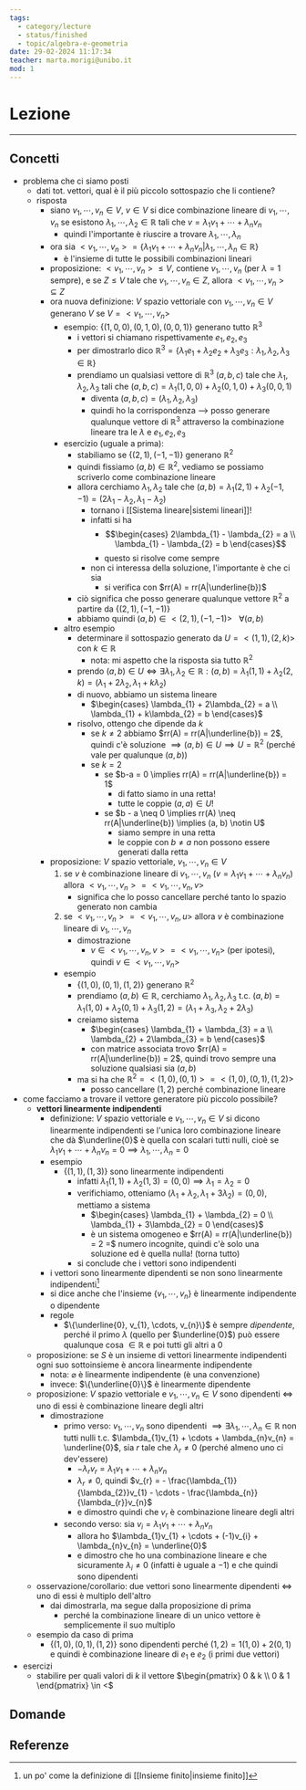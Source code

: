```yaml
---
tags:
  - category/lecture
  - status/finished
  - topic/algebra-e-geometria
date: 29-02-2024 11:17:34
teacher: marta.morigi@unibo.it
mod: 1
---
```

# Lezione
---
## Concetti
- problema che ci siamo posti
	- dati tot. vettori, qual è il più piccolo sottospazio che li contiene?
	- risposta
		- siano $v_{1}, \cdots, v_{n} \in V$, $v \in V$ si dice combinazione lineare di $v_{1}, \cdots, v_{n}$ se esistono $\lambda_{1}, \cdots, \lambda_{2} \in \mathbb{R}$ tali che $v = \lambda_{1}v_{1} + \cdots + \lambda_{n}v_{n}$
			- quindi l'importante è riuscire a trovare $\lambda_{1}, \cdots, \lambda_{n}$
		- ora sia $<v_{1}, \cdots, v_{n}> = \{\lambda_{1}v_{1} + \cdots + \lambda_{n}v_{n} | \lambda_{1}, \cdots, \lambda_{n} \in \mathbb{R}\}$
			- è l'insieme di tutte le possibili combinazioni lineari
		- proposizione: $<v_{1}, \cdots, v_{n}> \leq V$, contiene $v_{1}, \cdots, v_{n}$ (per $\lambda = 1$ sempre), e se $Z \leq V$ tale che $v_{1}, \cdots, v_{n} \in Z$, allora $<v_{1}, \cdots, v_{n}> \subseteq Z$
		- ora nuova definizione: $V$ spazio vettoriale con $v_{1}, \cdots, v_{n} \in V$ generano $V$ se $V = <v_{1}, \cdots, v_{n}>$
			- esempio: $\{(1, 0, 0), (0, 1, 0), (0, 0, 1)\}$ generano tutto $\mathbb{R}^{3}$
				- i vettori si chiamano rispettivamente $e_{1}, e_{2}, e_{3}$
				- per dimostrarlo dico $\mathbb{R}^{3} = \{\lambda_{1}e_{1} + \lambda_{2}e_{2} + \lambda_{3}e_{3} : \lambda_{1}, \lambda_{2}, \lambda_{3} \in \mathbb{R}\}$
				- prendiamo un qualsiasi vettore di $\mathbb{R}^{3}$ $(a, b, c)$ tale che $\lambda_{1}, \lambda_{2}, \lambda_{3}$ tali che $(a, b, c) = \lambda_{1}(1, 0, 0) + \lambda_{2}(0, 1, 0) + \lambda_{3}(0, 0, 1)$
					- diventa $(a, b, c) = (\lambda_{1}, \lambda_{2}, \lambda_{3})$
					- quindi ho la corrispondenza --> posso generare qualunque vettore di $\mathbb{R}^{3}$ attraverso la combinazione lineare tra le $\lambda$ e $e_{1}, e_{2}, e_{3}$
			- esercizio (uguale a prima):
				- stabiliamo se $\{(2, 1), (-1, -1)\}$ generano $\mathbb{R}^{2}$
				- quindi fissiamo $(a, b) \in \mathbb{R}^{2}$, vediamo se possiamo scriverlo come combinazione lineare
				- allora cerchiamo $\lambda_{1}, \lambda_{2}$ tale che $(a, b) = \lambda_{1}(2, 1) + \lambda_{2}(-1, -1) = (2\lambda_{1} - \lambda_{2}, \lambda_{1}-\lambda_{2})$
					- tornano i [[Sistema lineare|sistemi lineari]]!
					- infatti si ha
						- $$\begin{cases} 2\lambda_{1} - \lambda_{2} = a \\ \lambda_{1} - \lambda_{2} = b \end{cases}$$
						- questo si risolve come sempre
					- non ci interessa della soluzione, l'importante è che ci sia
						- si verifica con $rr(A) = rr(A|\underline{b})$
				- ciò significa che posso generare qualunque vettore $\mathbb{R}^{2}$ a partire da $\{(2, 1), (-1, -1)\}$
				- abbiamo quindi $(a, b) \in <(2, 1), (-1, -1)> \ \ \ \forall (a, b)$
			- altro esempio
				- determinare il sottospazio generato da $U = <(1, 1), (2, k)>$ con $k \in \mathbb{R}$
					- nota: mi aspetto che la risposta sia tutto $\mathbb{R}^{2}$
				- prendo $(a, b) \in U \iff \exists \lambda_{1}, \lambda_{2} \in \mathbb{R} : (a, b) = \lambda_{1}(1, 1) + \lambda_{2}(2, k) = (\lambda_{1} + 2\lambda_{2}, \lambda_{1} + k\lambda_{2})$
				- di nuovo, abbiamo un sistema lineare
					- $\begin{cases} \lambda_{1} + 2\lambda_{2} = a \\ \lambda_{1} + k\lambda_{2} = b \end{cases}$
				- risolvo, ottengo che dipende da $k$
					- se $k \neq 2$ abbiamo $rr(A) = rr(A|\underline{b}) = 2$, quindi c'è soluzione $\implies (a, b) \in U \implies U = \mathbb{R}^{2}$ (perché vale per qualunque $(a, b)$)
					- se $k = 2$
						- se $b-a = 0 \implies rr(A) = rr(A|\underline{b}) = 1$
							- di fatto siamo in una retta!
							- tutte le coppie $(a, a) \in U$!
						- se $b - a \neq 0 \implies rr(A) \neq rr(A|\underline{b}) \implies (a, b) \notin U$
							- siamo sempre in una retta
							- le coppie con $b \neq a$ non possono essere generati dalla retta
		- proposizione: $V$ spazio vettoriale, $v_{1}, \cdots, v_{n} \in V$
			1. se $v$ è combinazione lineare di $v_{1}, \cdots, v_{n}$ ($v = \lambda_{1}v_{1} + \cdots + \lambda_{n}v_{n}$) allora $<v_{1}, \cdots, v_{n}> = <v_{1}, \cdots, v_{n}, v>$
				- significa che lo posso cancellare perché tanto lo spazio generato non cambia
			2. se $<v_{1}, \cdots, v_{n}> = <v_{1}, \cdots, v_{n}, u>$ allora $v$ è combinazione lineare di $v_{1}, \cdots, v_{n}$
				- dimostrazione
					- $v \in <v_{1}, \cdots, v_{n}, v> = <v_{1}, \cdots, v_{n}>$ (per ipotesi), quindi $v \in <v_{1}, \cdots, v_{n}>$
			- esempio
				- $\{(1, 0), (0, 1), (1, 2)\}$ generano $\mathbb{R}^{2}$
				- prendiamo $(a, b) \in \mathbb{R}$, cerchiamo $\lambda_{1}, \lambda_{2}, \lambda_{3}$ t.c. $(a, b) = \lambda_{1}(1, 0) + \lambda_{2}(0, 1) + \lambda_{3}(1, 2) = (\lambda_{1} + \lambda_{3}, \lambda_{2} + 2\lambda_{3})$
				- creiamo sistema
					- $\begin{cases} \lambda_{1} + \lambda_{3} = a \\ \lambda_{2} + 2\lambda_{3} = b \end{cases}$
					- con matrice associata trovo $rr(A) = rr(A|\underline{b}) = 2$, quindi trovo sempre una soluzione qualsiasi sia $(a, b)$
				- ma si ha che $\mathbb{R}^{2} = <(1, 0), (0, 1)> = <(1, 0), (0, 1), (1, 2)>$
					- posso cancellare $(1, 2)$ perché combinazione lineare
- come facciamo a trovare il vettore generatore più piccolo possibile?
	- **vettori linearmente indipendenti**
		- definizione: $V$ spazio vettoriale e $v_{1}, \cdots, v_{n} \in V$ si dicono linearmente indipendenti se l'unica loro combinazione lineare che dà $\underline{0}$ è quella con scalari tutti nulli, cioè se $\lambda_{1}v_{1} + \cdots + \lambda_{n}v_{n} = 0 \implies \lambda_{1}, \cdots, \lambda_{n} = 0$
		- esempio
			- $\{(1, 1), (1, 3)\}$ sono linearmente indipendenti
				- infatti $\lambda_{1}(1, 1) + \lambda_{2}(1, 3) = (0, 0) \implies \lambda_{1} = \lambda_{2} = 0$
				- verifichiamo, otteniamo $(\lambda_{1} + \lambda_{2}, \lambda_{1} + 3\lambda_{2}) = (0, 0)$, mettiamo a sistema
					- $\begin{cases} \lambda_{1} + \lambda_{2} = 0 \\ \lambda_{1} + 3\lambda_{2} = 0 \end{cases}$
					- è un sistema omogeneo e $rr(A) = rr(A|\underline{b}) = 2 =$ numero incognite, quindi c'è solo una soluzione ed è quella nulla! (torna tutto)
				- si conclude che i vettori sono indipendenti
		- i vettori sono linearmente dipendenti se non sono linearmente indipendenti[^1]
		- si dice anche che l'insieme $\{v_{1}, \cdots, v_{n}\}$ è linearmente indipendente o dipendente
		- regole
			- $\{\underline{0}, v_{1}, \cdots, v_{n}\}$ è sempre _dipendente_, perché il primo $\lambda$ (quello per $\underline{0}$) può essere qualunque cosa $\in \mathbb{R}$ e poi tutti gli altri a $0$
	- proposizione: se $S$ è un insieme di vettori linearmente indipendenti ogni suo sottoinsieme è ancora linearmente indipendente
		- nota: $\varnothing$ è linearmente indipendente (è una convenzione)
		- invece: $\{\underline{0}\}$ è linearmente dipendente
	- proposizione: $V$ spazio vettoriale e $v_{1}, \cdots, v_{n} \in V$ sono dipendenti $\iff$ uno di essi è combinazione lineare degli altri
		- dimostrazione
			- primo verso: $v_{1}, \cdots, v_{n}$ sono dipendenti $\implies \exists \lambda_{1}, \cdots, \lambda_{n} \in \mathbb{R}$ non tutti nulli t.c. $\lambda_{1}v_{1} + \cdots + \lambda_{n}v_{n} = \underline{0}$, sia $r$ tale che $\lambda_{r} \neq 0$ (perché almeno uno ci dev'essere)
				- $-\lambda_{r}v_{r} = \lambda_{1}v_{1} + \cdots + \lambda_{n}v_{n}$
				- $\lambda_{r} \neq 0$, quindi $v_{r} = - \frac{\lambda_{1}}{\lambda_{2}}v_{1} - \cdots - \frac{\lambda_{n}}{\lambda_{r}}v_{n}$
				- e dimostro quindi che $v_{r}$ è combinazione lineare degli altri
			- secondo verso: sia $v_{i} = \lambda_{1}v_{1} + \cdots + \lambda_{n}v_{n}$
				- allora ho $\lambda_{1}v_{1} + \cdots + (-1)v_{i} + \lambda_{n}v_{n} = \underline{0}$
				- e dimostro che ho una combinazione lineare e che sicuramente $\lambda_{i} \neq 0$ (infatti è uguale a $-1$) e che quindi sono dipendenti
	- osservazione/corollario: due vettori sono linearmente dipendenti $\iff$ uno di essi è multiplo dell'altro
		- dai dimostrarla, ma segue dalla proposizione di prima
			- perché la combinazione lineare di un unico vettore è semplicemente il suo multiplo
	- esempio da caso di prima
		- $\{(1, 0), (0, 1), (1, 2)\}$ sono dipendenti perché $(1, 2) = 1(1, 0) + 2(0, 1)$ e quindi è combinazione lineare di $e_{1}$ e $e_{2}$ (i primi due vettori)
- esercizi
	- stabilire per quali valori di $k$ il vettore $\begin{pmatrix} 0 & k \\ 0 & 1 \end{pmatrix} \in <$

## Domande

## Referenze
[^1]: un po' come la definizione di [[Insieme finito|insieme finito]]